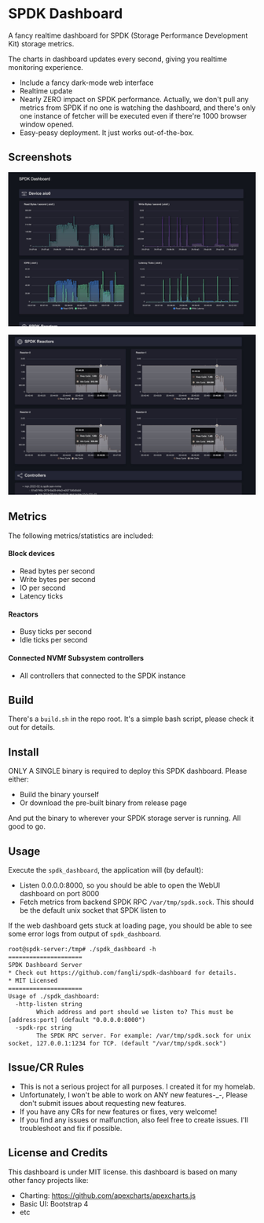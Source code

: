 # SPDK Dashboard

A fancy realtime dashboard for SPDK (Storage Performance Development Kit) storage metrics.

The charts in dashboard updates every second, giving you realtime monitoring experience.

* Include a fancy dark-mode web interface
* Realtime update
* Nearly ZERO impact on SPDK performance. Actually, we don't pull any metrics from SPDK if no one is watching the dashboard, and there's only one instance of fetcher will be executed even if there're 1000 browser window opened.
* Easy-peasy deployment. It just works out-of-the-box.

## Screenshots

![SPDK Block Device Stat](https://github.com/fangli/spdk-dashboard/blob/main/screenshots/spdk_screenshot_1.jpg?raw=true)

![SPDK Reactor Stat](https://github.com/fangli/spdk-dashboard/blob/main/screenshots/spdk_screenshot_2.jpg?raw=true)

## Metrics

The following metrics/statistics are included:

#### Block devices

* Read bytes per second
* Write bytes per second
* IO per second
* Latency ticks

#### Reactors

* Busy ticks per second
* Idle ticks per second

#### Connected NVMf Subsystem controllers

* All controllers that connected to the SPDK instance

## Build

There's a `build.sh` in the repo root. It's a simple bash script, please check it out for details.

## Install

ONLY A SINGLE binary is required to deploy this SPDK dashboard. Please either:

* Build the binary yourself
* Or download the pre-built binary from release page

And put the binary to wherever your SPDK storage server is running. All good to go.

## Usage

Execute the `spdk_dashboard`, the application will (by default):

* Listen 0.0.0.0:8000, so you should be able to open the WebUI dashboard on port 8000
* Fetch metrics from backend SPDK RPC `/var/tmp/spdk.sock`. This should be the default unix socket that SPDK listen to

If the web dashboard gets stuck at loading page, you should be able to see some error logs from output of `spdk_dashboard`.

```
root@spdk-server:/tmp# ./spdk_dashboard -h
=====================
SPDK Dashboard Server
* Check out https://github.com/fangli/spdk-dashboard for details.
* MIT Licensed
=====================
Usage of ./spdk_dashboard:
  -http-listen string
        Which address and port should we listen to? This must be [address:port] (default "0.0.0.0:8000")
  -spdk-rpc string
        The SPDK RPC server. For example: /var/tmp/spdk.sock for unix socket, 127.0.0.1:1234 for TCP. (default "/var/tmp/spdk.sock")
```

## Issue/CR Rules

* This is not a serious project for all purposes. I created it for my homelab.
* Unfortunately, I won't be able to work on ANY new features-_-, Please don't submit issues about requesting new features.
* If you have any CRs for new features or fixes, very welcome!
* If you find any issues or malfunction, also feel free to create issues. I'll troubleshoot and fix if possible.

## License and Credits

This dashboard is under MIT license. this dashboard is based on many other fancy projects like:

* Charting: https://github.com/apexcharts/apexcharts.js
* Basic UI: Bootstrap 4
* etc